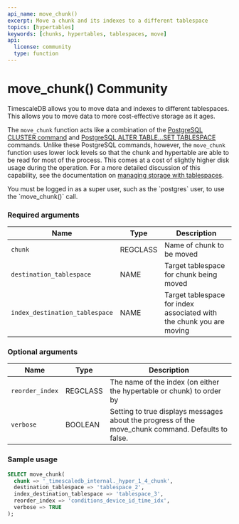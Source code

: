 ```yaml
---
api_name: move_chunk()
excerpt: Move a chunk and its indexes to a different tablespace
topics: [hypertables]
keywords: [chunks, hypertables, tablespaces, move]
api:
  license: community
  type: function
---
```


# move_chunk() <Tag type="community">Community</Tag>

TimescaleDB allows you to move data and indexes to different tablespaces. This
allows you to move data to more cost-effective storage as it ages.

The `move_chunk` function acts like a combination of the
[PostgreSQL CLUSTER command][postgres-cluster] and
[PostgreSQL ALTER TABLE...SET TABLESPACE][postgres-altertable] commands. Unlike
these PostgreSQL commands, however, the `move_chunk` function uses lower lock
levels so that the chunk and hypertable are able to be read for most of the
process. This comes at a cost of slightly higher disk usage during the
operation. For a more detailed discussion of this capability, see the
documentation on [managing storage with tablespaces][manage-storage].

<Highlight type="note">
You must be logged in as a super user, such as the `postgres` user,
to use the `move_chunk()` call.
</Highlight>

### Required arguments

|Name|Type|Description|
|-|-|-|
|`chunk`|REGCLASS|Name of chunk to be moved|
|`destination_tablespace`|NAME|Target tablespace for chunk being moved|
|`index_destination_tablespace`|NAME|Target tablespace for index associated with the chunk you are moving|

### Optional arguments

|Name|Type|Description|
|-|-|-|
|`reorder_index`|REGCLASS|The name of the index (on either the hypertable or chunk) to order by|
|`verbose`|BOOLEAN|Setting to true displays messages about the progress of the move_chunk command. Defaults to false.|

### Sample usage

``` sql
SELECT move_chunk(
  chunk => '_timescaledb_internal._hyper_1_4_chunk',
  destination_tablespace => 'tablespace_2',
  index_destination_tablespace => 'tablespace_3',
  reorder_index => 'conditions_device_id_time_idx',
  verbose => TRUE
);
```

[manage-storage]: /use-timescale/:currentVersion:/schema-management/manage-storage/
[postgres-cluster]: https://www.postgresql.org/docs/current/sql-cluster.html
[postgres-altertable]: https://www.postgresql.org/docs/13/sql-altertable.html

